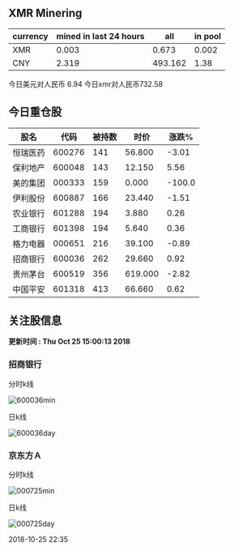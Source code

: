 ## XMR Minering

|currency|mined in last 24 hours|all|in pool|
|---|---|---|---|
|XMR|0.003|0.673|0.002|
|CNY|2.319|493.162|1.38|

今日美元对人民币 6.94	今日xmr对人民币732.58


## 今日重仓股 

|股名|代码|被持数|时价|涨跌%|
|---|---|---|---|---|
|恒瑞医药|600276|141|56.800|-3.01|
|保利地产|600048|143|12.150|5.56|
|美的集团|000333|159|0.000|-100.0|
|伊利股份|600887|166|23.440|-1.51|
|农业银行|601288|194|3.880|0.26|
|工商银行|601398|194|5.640|0.36|
|格力电器|000651|216|39.100|-0.89|
|招商银行|600036|262|29.660|0.92|
|贵州茅台|600519|356|619.000|-2.82|
|中国平安|601318|413|66.660|0.62|

## 关注股信息
**更新时间 : Thu Oct 25 15:00:13 2018**
### 招商银行 
分时k线

![600036min](http://image.sinajs.cn/newchart/min/n/sh600036.gif)

日k线

![600036day](http://image.sinajs.cn/newchart/daily/n/sh600036.gif)

### 京东方Ａ 
分时k线

![000725min](http://image.sinajs.cn/newchart/min/n/sz000725.gif)

日k线

![000725day](http://image.sinajs.cn/newchart/daily/n/sz000725.gif)

2018-10-25 22:35